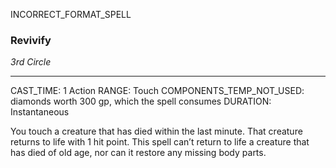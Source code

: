 INCORRECT_FORMAT_SPELL
### Revivify
*3rd Circle*
___
CAST_TIME: 1 Action
RANGE: Touch
COMPONENTS_TEMP_NOT_USED: diamonds worth 300 gp, which the spell consumes
DURATION: Instantaneous

You touch a creature that has died within the last minute. That creature returns to life with 1 hit point. This spell can’t return to life a creature that has died of old age, nor can it restore any missing body parts.
